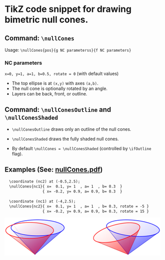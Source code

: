 # TikZ code snippet for drawing bimetric null cones.

## Command: `\nullCones`

Usage: `\nullCones{pos}{g NC parameterss}{f NC parameters}`

### NC parameters 

  `x=0, y=1, a=1, b=0.5, rotate = 0` (with default values)

- The top ellipse is at `(x,y)` with axes `(a,b)`. 
- The null cone is optionally rotated by an angle.
- Layers can be back, front, or outline.

## Command: `\nullConesOutline` and `\nullConesShaded`

- `\nullConesOutline` draws only an outline of the null cones.

- `\nullConesShaded` draws the fully shaded null cones.

- By default `\nullCones = \nullConesShaded` (controlled by `\ifOutline` flag).

## Examples (See: [nullCones.pdf](nullCones.pdf))

```
  \coordinate (nc2) at (-0.5,2.5);
  \nullCones{nc1}{ x=  0.1, y= 1  , a= 1  , b= 0.3  }
                 { x= -0.2, y= 0.9, a= 0.9, b= 0.3  }

  \coordinate (nc1) at (-4,2.5);
  \nullCones{nc2}{ x=  0.1, y= 1  , a= 1  , b= 0.3, rotate = -5 }
                 { x= -0.2, y= 0.9, a= 0.9, b= 0.3, rotate = 15 }
```

![Null cones example](nullCones.png)